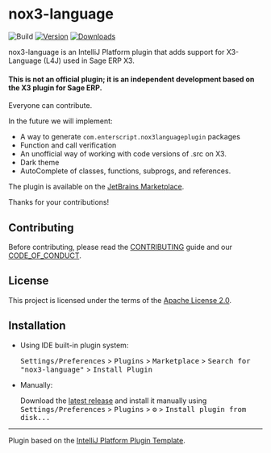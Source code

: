 # nox3-language

![Build](https://github.com/richardikeda/nox3-language-plugin/workflows/Build/badge.svg)
[![Version](https://img.shields.io/jetbrains/plugin/v/com.enterscript.nox3languageplugin.svg)](https://plugins.jetbrains.com/plugin/com.enterscript.nox3languageplugin)
[![Downloads](https://img.shields.io/jetbrains/plugin/d/com.enterscript.nox3languageplugin.svg)](https://plugins.jetbrains.com/plugin/com.enterscript.nox3languageplugin)

<!-- Plugin description -->
nox3-language is an IntelliJ Platform plugin that adds support for X3-Language (L4J) used in Sage ERP X3.

#### This is not an official plugin; it is an independent development based on the X3 plugin for Sage ERP.

Everyone can contribute.

In the future we will implement:

- A way to generate `com.enterscript.nox3languageplugin` packages
- Function and call verification
- An unofficial way of working with code versions of .src on X3.
- Dark theme
- AutoComplete of classes, functions, subprogs, and references.

The plugin is available on the [JetBrains Marketplace](https://plugins.jetbrains.com/plugin/com.enterscript.nox3languageplugin).

Thanks for your contributions!

<!-- Plugin description end -->

## Contributing

Before contributing, please read the [CONTRIBUTING](CONTRIBUTING.md) guide and our [CODE_OF_CONDUCT](CODE_OF_CONDUCT.md).

## License

This project is licensed under the terms of the [Apache License 2.0](LICENSE).


## Installation

- Using IDE built-in plugin system:
  
  <kbd>Settings/Preferences</kbd> > <kbd>Plugins</kbd> > <kbd>Marketplace</kbd> > <kbd>Search for "nox3-language"</kbd> >
  <kbd>Install Plugin</kbd>
  
- Manually:

  Download the [latest release](https://github.com/richardikeda/nox3-language-plugin/releases/latest) and install it manually using
  <kbd>Settings/Preferences</kbd> > <kbd>Plugins</kbd> > <kbd>⚙️</kbd> > <kbd>Install plugin from disk...</kbd>


---

Plugin based on the [IntelliJ Platform Plugin Template][template].

[template]: https://github.com/JetBrains/intellij-platform-plugin-template
